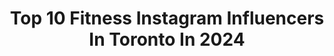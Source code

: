 ---
title: Top 10 Fitness Instagram Influencers In Toronto In 2024
description: >-
  Find top fitness Instagram influencers in Toronto in 2024. Most popular hashtags: #fitness #mensfashion #toronto #fashion.
platform: Instagram
hits: 105
text_top: Discover the most popular Instagram profiles on inBeat.
text_bottom: Our platform holds 105 Instagram influencers like this in Toronto, Canada for you to pitch.
profiles:
  - username: "roxymclachlan"
    fullname: >-
      Roxy Mc Lachlan
    bio: >-
      FAT LOSS & NUTRITION COACH Expect to become strong, sexy & confident - mind & body! View HIGHLIGHTS for lifelong results🫶🏼 Apply for Coaching👇🏽
    location: "Canada"
    followers: 10225
    engagement: 348
    commentsToLikes: 0.120437
    id: cl5l2ib9e8gir0i23cilpq2wo
    verified: false
    hashtags: "#gymtips, #fitnesstoronto, #skyfitness, #coach"
  - username: "daksthetics"
    fullname: >-
      Dakota Unrau
    bio: >-
      🇨🇦 Niagara | Toronto 🧐 McGill HBSc Kinesiology 💊 @jackedfactory code: DAKOTA 🦍 585/495/625
    location: "Canada"
    followers: 50193
    engagement: 228
    commentsToLikes: 0.017468
    id: ck5hjxqd9hfmr0i11sgngiw8b
    verified: false
    hashtags: "#physique, #armwrestler, #jednorth, #gymlife"
  - username: "minaj.mp"
    fullname: >-
      Minaj Bakh
    bio: >-
      📍Toronto/Miami Skin Care Therapist 👩‍🔬|beauty PRO|creative director|published Model / Marketing specialist 💜💍
    location: "Canada"
    followers: 86376
    engagement: 95
    commentsToLikes: 0.036802
    id: ckaotndqcwn0x0i78myma80eh
    verified: false
    hashtags: "#beauty, #fashion, #model, #follow"
  - username: "shreddedd_chicken"
    fullname: >-
      Ron Lee Fitness
    bio: >-
      🇨🇦 Toronto 👕 @jed_north Athlete (RON15) 💊 @steelsupplements Athlete (CODE: SHREDDEDCHICKEN) ✉️ Email for Program
    location: "Canada"
    followers: 40226
    engagement: 326
    commentsToLikes: 0.038959
    id: ck8tch1onzg4v0j78ekev62jl
    verified: false
    hashtags: "#dietplan, #aesthetic, #aesthetics, #workoutmotivation"
  - username: "emmkab"
    fullname: >-
      Emmanuel Kabongo
    bio: >-
      God with us. 🙏🏾 #actorslife
    location: "Canada"
    followers: 8292
    engagement: 601
    commentsToLikes: 0.078227
    id: ck5zpb8skscgu0i14joey1v2w
    verified: true
    hashtags: "#hollywood, #godfirst, #love, #happybirthday"
  - username: "elitedanceworx"
    fullname: >-
      Elite Danceworx
    bio: >-
      Markham's Best Dance School- ages 2& up. General Level & Professional level programs. SIGN UP FOR SUMMER CAMPS, INTENSIVES & FALL GENERAL CLASSES ⬇️
    location: "Canada"
    followers: 17659
    engagement: 166
    commentsToLikes: 0.047543
    id: ck0txim2djak90i19zjljmt3i
    verified: false
    hashtags: "#danceontario, #danceisessential, #danceisnecessary, #dancesafeontario"
  - username: "arsh.bhullar"
    fullname: >-
      Arsh Bhullar ✅
    bio: >-
      Actor/ model | Toronto 🇨🇦 | Fitness 💪🏼 |Certified nutritionist expert | H.K.B 🔐 |currently-🇮🇳 India Contact- arshcasting@gmail.com
    location: "Canada"
    followers: 17557
    engagement: 611
    commentsToLikes: 0.015002
    id: ck5q1x07xd6vd0i11n25zwx99
    verified: false
    hashtags: "#actor, #karanaujla, #modellife, #instagood"
  - username: "stracey1"
    fullname: >-
      Stephen Tracey🇨🇦🇮🇪
    bio: >-
      From the farm to the runway Actor/Model •@annewithane 👨🏻 •@expanseonprime 🧑🏻‍🚀 S5 •Toronto •IHOP The Talent House 6829
    location: "Canada"
    followers: 137247
    engagement: 488
    commentsToLikes: 0.007521
    id: ck6006a2xd0yo0i1405ll8nyz
    verified: false
    hashtags: "#fashionphotography, #portrait, #nyc, #fashion"
  - username: "teebabymama"
    fullname: >-
      Tuyen • Toronto UGC creator 🇨🇦
    bio: >-
      Wife | Mama | Fitness | Lifestyle 📍 Toronto, Ontario 💌 DM/Email for collabs 🍩🍡Mochi donuts @marrymemochi 📷 @timelesstreestudios
    location: "Canada"
    followers: 21471
    engagement: 188
    commentsToLikes: 0.047549
    id: ckup2129lq9js0j2320jw7si1
    verified: false
    hashtags: "#ad, #toronto, #montessori, #6ix"
  - username: "dougylicious"
    fullname: >-
      Anthony Douglas
    bio: >-
      Big Brother Canada Season 7 & 12 📍Toronto @NovaMEN ambassador Plus Size Supermodel Email for all business inquiries
    location: "Canada"
    followers: 118136
    engagement: 302
    commentsToLikes: 0.053002
    id: ck5q8ksa26odx0i1184x82ndz
    verified: false
    hashtags: "#reels, #explorepage, #mensfashion, #nyfw"
---